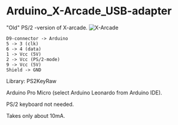 # Arduino_X-Arcade_USB-adapter

"Old" PS/2 -version of X-arcade.
![X-Arcade](https://github.com/mcgurk/Arduino-USB-HID-RetroJoystickAdapter/raw/master/Images/x-arcade-dual-joystick.jpg)

```
D9-connector -> Arduino
5 -> 3 (clk)
6 -> 4 (data)
1 -> Vcc (5V)
2 -> Vcc (PS/2-mode)
9 -> Vcc (5V)
Shield -> GND
```
Library:
PS2KeyRaw

Arduino Pro Micro (select Arduino Leonardo from Arduino IDE).

PS/2 keyboard not needed.

Takes only about 10mA.
